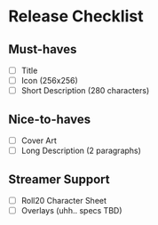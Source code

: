 # Release Checklist

## Must-haves

- [ ] Title
- [ ] Icon (256x256)
- [ ] Short Description (280 characters)

## Nice-to-haves

- [ ] Cover Art
- [ ] Long Description (2 paragraphs)

## Streamer Support

- [ ] Roll20 Character Sheet
- [ ] Overlays (uhh.. specs TBD)
